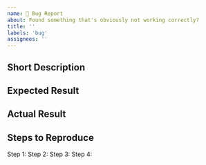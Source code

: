 ```yaml
---
name: 🐛 Bug Report
about: Found something that's obviously not working correctly?
title: ''
labels: 'bug'
assignees: ''
---
```


## Short Description

## Expected Result

## Actual Result

## Steps to Reproduce

Step 1:
Step 2:
Step 3:
Step 4: